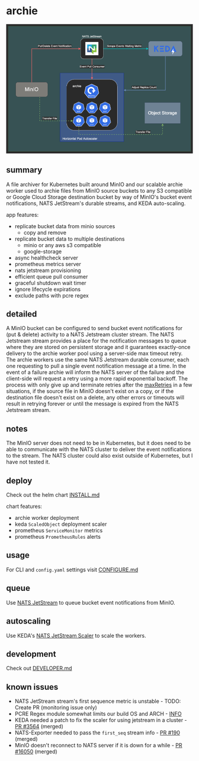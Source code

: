 # archie

![archie architecture diagram](diagram/archie-architecture.png)

## summary 

A file archiver for Kubernetes built around MinIO and our scalable archie worker used to archie files 
from MinIO source buckets to any S3 compatible or Google Cloud Storage destination bucket by way of 
MinIO's bucket event notifications, NATS JetStream's durable streams, and KEDA auto-scaling.

app features:
* replicate bucket data from minio sources
  * copy and remove 
* replicate bucket data to multiple destinations
  * minio or any aws s3 compatible
  * google-storage
* async healthcheck server
* prometheus metrics server
* nats jetstream provisioning
* efficient queue pull consumer
* graceful shutdown wait timer
* ignore lifecycle expirations
* exclude paths with pcre regex

## detailed

A MinIO bucket can be configured to send bucket event notifications for (put & delete) activity to a NATS Jetstream cluster stream.
The NATS Jetstream stream provides a place for the notification messages to queue where they are stored on persistent storage and it guarantees
exactly-once delivery to the archie worker pool using a server-side max timeout retry. The archie workers use the same 
NATS Jetstream durable consumer, each one requesting to pull a single event notification message at a time. In the event of a failure archie will
inform the NATS server of the failure and the client-side will request a retry using a more rapid exponential backoff. 
The process with only give up and terminate retries after the [maxRetries](CONFIGURE.md#server-options) in a few situations, 
if the source file in MinIO doesn't exist on a copy, or if the destination file doesn't exist on a delete, any other errors 
or timeouts will result in retrying forever or until the message is expired from the NATS Jetstream stream. 

## notes

The MinIO server does not need to be in Kubernetes, but it does need to be able to communicate with the NATS cluster to deliver the event 
notifications to the stream. The NATS cluster could also exist outside of Kubernetes, but I have not tested it.

## deploy

Check out the helm chart [INSTALL.md](INSTALL.md)

chart features:
* archie worker deployment
* keda `ScaledObject` deployment scaler
* prometheus `ServiceMonitor` metrics
* prometheus `PrometheusRules` alerts

## usage

For CLI and `config.yaml` settings visit [CONFIGURE.md](CONFIGURE.md)

## queue

Use [NATS JetStream](https://docs.nats.io/nats-concepts/jetstream) to queue bucket event notifications from MinIO.

## autoscaling

Use KEDA's [NATS JetStream Scaler](https://keda.sh/docs/latest/scalers/nats-jetstream/) to scale the workers.

## development

Check out [DEVELOPER.md](DEVELOPER.md)

## known issues

* NATS JetStream stream's first sequence metric is unstable - TODO: Create PR (monitoring issue only)
* PCRE Regex module somewhat limits our build OS and ARCH - [INFO](https://gitea.arsenm.dev/Arsen6331/pcre#supported-goos-goarch)
* KEDA needed a patch to fix the scaler for using jetstream in a cluster - [PR #3564](https://github.com/kedacore/keda/pull/3564) (merged)
* NATS-Exporter needed to pass the `first_seq` stream info - [PR #190](https://github.com/nats-io/prometheus-nats-exporter/pull/190) (merged)
* MinIO doesn't reconnect to NATS server if it is down for a while - [PR #16050](https://github.com/minio/minio/pull/16050) (merged)
